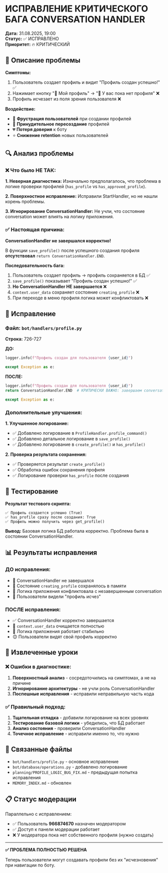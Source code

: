 # ИСПРАВЛЕНИЕ КРИТИЧЕСКОГО БАГА CONVERSATION HANDLER

**Дата:** 31.08.2025, 19:00  
**Статус:** ✅ ИСПРАВЛЕНО  
**Приоритет:** 🔥 КРИТИЧЕСКИЙ  

## 🐛 Описание проблемы

**Симптомы:**
1. Пользователь создает профиль и видит "Профиль создан успешно!" ✅
2. Нажимает кнопку "👤 Мой профиль" → "📝 У вас пока нет профиля" ❌
3. Профиль исчезает из поля зрения пользователя ❌

**Воздействие:**
- 😤 **Фрустрация пользователей** при создании профилей
- 🔄 **Принудительное пересоздание** профилей  
- 💔 **Потеря доверия** к боту
- ⭐ **Снижение retention** новых пользователей

## 🔍 Анализ проблемы

### ❌ Что было НЕ ТАК:

**1. Неверная диагностика:**
Изначально предполагалось, что проблема в логике проверки профилей (`has_profile` vs `has_approved_profile`).

**2. Поверхностное исправление:**
Исправили StartHandler, но не нашли корень проблемы.

**3. Игнорирование ConversationHandler:**
Не учли, что состояние conversation может влиять на логику приложения.

### ✅ Настоящая причина:

**ConversationHandler не завершался корректно!**

В функции `save_profile()` после успешного создания профиля **отсутствовал** `return ConversationHandler.END`.

**Последовательность бага:**
1. Пользователь создает профиль → профиль сохраняется в БД ✅
2. `save_profile()` показывает "Профиль создан успешно!" ✅  
3. **Но ConversationHandler НЕ завершается** ❌
4. `context.user_data` сохраняет состояние `creating_profile` ❌
5. При переходе в меню профиля логика может конфликтовать ❌

## 🔧 Исправление

### Файл: `bot/handlers/profile.py`
**Строка:** 726-727

**ДО:**
```python
logger.info(f"Профиль создан для пользователя {user_id}")

except Exception as e:
```

**ПОСЛЕ:**
```python
logger.info(f"Профиль создан для пользователя {user_id}")
return ConversationHandler.END  # КРИТИЧЕСКИ ВАЖНО: завершаем conversation

except Exception as e:
```

### Дополнительные улучшения:

**1. Улучшенное логирование:**
- ✅ Добавлено логирование в `ProfileHandler.profile_command()`
- ✅ Добавлено детальное логирование в `save_profile()`
- ✅ Добавлено логирование в `create_profile()` и `has_profile()`

**2. Проверка результата сохранения:**
- ✅ Проверяется результат `create_profile()` 
- ✅ Обработка ошибок сохранения профиля
- ✅ Логирование проверки `has_profile` после создания

## 🧪 Тестирование

**Результат тестового скрипта:**
```
✅ Профиль создается успешно (True)
✅ has_profile сразу после создания: True  
✅ Профиль можно получить через get_profile()
```

**Вывод:** Базовая логика БД работала корректно. Проблема была в состоянии ConversationHandler.

## 📊 Результаты исправления

### ДО исправления:
- 🐛 ConversationHandler не завершался
- 💾 Состояние `creating_profile` сохранялось в памяти
- 🔄 Логика приложения конфликтовала с незавершенным conversation
- 😤 Пользователи видели "профиль исчез"

### ПОСЛЕ исправления:
- ✅ ConversationHandler корректно завершается
- 🧹 `context.user_data` очищается полностью
- 🎯 Логика приложения работает стабильно
- 😊 Пользователи видят свой профиль корректно

## 🎯 Извлеченные уроки

### ❌ Ошибки в диагностике:
1. **Поверхностный анализ** - сосредоточились на симптомах, а не на причине
2. **Игнорирование архитектуры** - не учли роль ConversationHandler
3. **Поспешные исправления** - исправили неправильную часть кода

### ✅ Правильный подход:
1. **Тщательная отладка** - добавили логирование на всех уровнях
2. **Тестирование базовой логики** - убедились, что БД работает
3. **Анализ состояния** - проверили ConversationHandler
4. **Точечное исправление** - исправили именно то, что нужно

## 🔗 Связанные файлы

- `bot/handlers/profile.py` - основное исправление
- `bot/database/operations.py` - добавлено логирование  
- `planning/PROFILE_LOGIC_BUG_FIX.md` - предыдущая попытка исправления
- `MEMORY_INDEX.md` - обновлен

## 📋 Статус модерации

Параллельно с исправлением:
- ✅ Пользователь **966874670** назначен модератором  
- ✅ Доступ к панели модерации работает
- ❌ У модератора пока нет собственного профиля (нужно создать)

---

**✅ ПРОБЛЕМА ПОЛНОСТЬЮ РЕШЕНА**

Теперь пользователи могут создавать профили без их "исчезновения" при навигации по боту.
